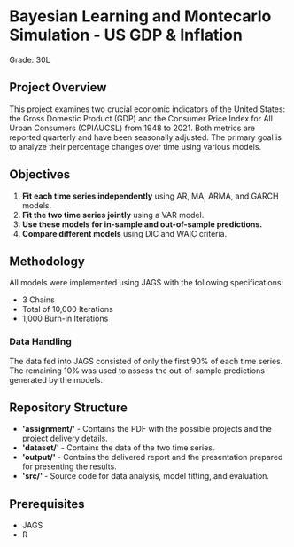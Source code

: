 # Bayesian Learning and Montecarlo Simulation - US GDP & Inflation

Grade: 30L

## Project Overview

This project examines two crucial economic indicators of the United States: the Gross Domestic Product (GDP) and the Consumer Price Index for All Urban Consumers (CPIAUCSL) from 1948 to 2021. Both metrics are reported quarterly and have been seasonally adjusted. The primary goal is to analyze their percentage changes over time using various models.

## Objectives

<ol>
    <li> <b>Fit each time series independently</b> using AR, MA, ARMA, and GARCH models.</li>
    <li> <b>Fit the two time series jointly</b> using a VAR model.</li>
    <li> <b>Use these models for in-sample and out-of-sample predictions.</b> </li>
    <li> <b>Compare different models</b> using DIC and WAIC criteria.</li>
</ol> 

## Methodology

All models were implemented using JAGS with the following specifications:
<ul>
    <li> 3 Chains </li>
    <li> Total of 10,000 Iterations </li>
    <li> 1,000 Burn-in Iterations </li>
</ul>

### Data Handling

The data fed into JAGS consisted of only the first 90% of each time series. The remaining 10% was used to assess the out-of-sample predictions generated by the models.

## Repository Structure

<ul>
    <li> <b> 'assignment/' </b> - Contains the PDF with the possible projects and the project delivery details. </li>
    <li> <b> 'dataset/' </b> - Contains the data of the two time series.</li>
    <li> <b> 'output/' </b> - Contains the delivered report and the presentation prepared for presenting the results. </li>
    <li> <b> 'src/' </b> - Source code for data analysis, model fitting, and evaluation. </li>
</ul>

## Prerequisites

<ul>
    <li> JAGS </li>
    <li> R </li>
</ul>